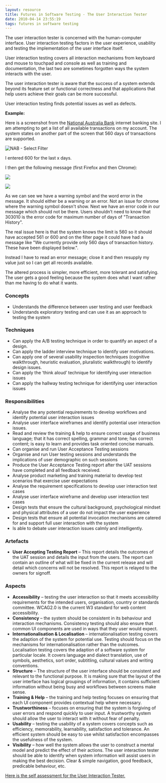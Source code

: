 ```yaml
---
layout: resource
title: Futures in Software Testing - The User Interaction Tester
date: 2010-04-14 23:55:19
tags: futures in software testing
---
```

The user interaction tester is concerned with the human-computer interface. User interaction testing factors in the user experience, usability and testing the implementation of the user interface itself.

User interaction testing covers all interaction mechanisms from keyboard and mouse to touchpad and console as well as training and documentation, the last two are sometimes forgotten ways the system interacts with the user.

The user interaction tester is aware that the success of a system extends beyond its feature set or functional correctness and that applications that help users achieve their goals can be more successful.

User interaction testing finds potential issues as well as defects.

**Example:**

Here is a screenshot from the [National Australia Bank](http://www.nab.com.au/) internet banking site. I am attempting to get a list of all available transactions on my account. The system states on another part of the screen that 560 days of transactions are supported.

![NAB - Select Filter](/images/nab-one.png)

I entered 600 for the last x days.

I then get the following message (first Firefox and then Chrome):

![](/images/nab-two-be.png)

![](/images/nab-two.png)

As we can see we have a warning symbol and the word error in the message. It should either be a warning or an error. Not an issue for chrome where the warning symbol doesn't show. Next we have an error code in our message which should not be there. Users shouldn’t need to know that 303010 is the error code for maximum number of days of "Transaction History".

The real issue here is that the system knows the limit is 560 so it should have accepted 561 or 600 and on the filter page it could have had a message like "We currently provide only 560 days of transaction history. These have been displayed below.".

Instead I have to read an error message; close it and then resupply my value just so I can get all records available.

The altered process is simpler, more efficient, more tolerant and satisfying. The user gets a good feeling because the system does what I want rather than me having to do what it wants.

### Concepts

 - Understands the difference between user testing and user feedback
 - Understands exploratory testing and can use it as an approach to testing the system


### Techniques

 - Can apply the A/B testing technique in order to quantify an aspect of a design.
 - Can apply the ladder interview technique to identify user motivations.
 - Can apply one of several usability inspection techniques (cognitive walkthrough, heuristic evaluation, pluralistic walkthrough) to identify design issues.
 - Can apply the ‘think aloud’ technique for identifying user interaction issues
 - Can apply the hallway testing technique for identifying user interaction issues


### Responsibilities

 - Analyse the any potential requirements to develop workflows and identify potential user interaction issues
 - Analyse user interface wireframes and identify potential user interaction issues.
 - Read and review the training &amp; help to ensure correct usage of business language; that it has correct spelling, grammar and tone; has correct content; is easy to learn and provides task oriented concise manuals.
 - Can organise and run User Acceptance Testing sessions
 - Organise and run User testing sessions and understands the implications of user demographic on such sessions
 - Produce the User Acceptance Testing report after the UAT sessions have completed and all feedback received.
 - Analyse product marketing and training material to develop test scenarios that exercise user expectations
 - Analyse the requirement specifications to develop user interaction test cases
 - Analyse user interface wireframe and develop user interaction test cases
 - Design tests that ensure the cultural background, psychological mindset and physical attributes of a user do not impact the user experience
 - Design tests that ensure all potential invocation mechanisms are catered for and support full user interaction with the system
 - Is able to debate user interaction issues calmly and intelligently.


### Artefacts

 - **User Accepting Testing Report** – This report details the outcomes of the UAT session and details the input from the users. The report can contain an outline of what will be fixed in the current release and will detail which concerns will not be resolved. This report is relayed to the owners for signoff.


### Aspects

 - **Accessibility** – testing the user interaction so that it meets accessibility requirements for the intended users, organisation, country or standards committee. WCAG2.0 is the current W3 standard for web content accessibility.
 - **Consistency** – the system should be consistent in its behaviour and interaction mechanisms. Consistency testing should also ensure that common UI components are used in ways that they user would expect.
 - **Internationalisation &amp; Localisation** – internationalisation testing covers the adaption of the system for potential use. Testing should focus on the mechanisms for internationalisation rather than the outcomes. Localisation testing covers the adaption of a software system for particular locale. It covers language and dialect translation, use of symbols, aesthetics, sort order, subtitling, cultural values and writing conventions.
 - **Structure** – The structure of the user interface should be consistent and relevant to the functional purpose. It is making sure that the layout of the user interface has logical groupings of information, it contains sufficient information without being busy and workflows between screens make sense.
 - **Training &amp; Help** – the training and help testing focuses on ensuring that each UI component provides contextual help where necessary.
 - **Trustworthiness** – focuses on ensuring that the system is forgiving of user errors and respond quickly to user input. A trustworthy system should allow the user to interact with it without fear of penalty.
 - **Usability** – testing the usability of a system covers concepts such as efficiency, memorability, learnability, satisfaction and tolerance. An efficient system should be easy to use whilst satisfaction encompasses the usefulness of the system.
 - **Visibility** – how well the system allows the user to construct a mental model and predict the effect of their actions. The user interaction tester should be able to identify when system information will assist users in making the best decision. Clear &amp; simple navigation, good feedback, predicable behaviour, etc.

[Here is the self assessment for the User Interaction Tester.](/files/road-map.user-interaction-tester.pdf)